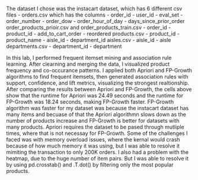 The dataset I chose was the instacart dataset, which has 6 different csv files -
  orders.csv which has the columns
    - order_id
    - user_id
    - eval_set
    - order_number
    - order_dow
    - order_hour_of_day
    - days_since_prior_order
  order_products_prioir.csv and order_products_train.csv
    - order_id
    - product_id
    - add_to_cart_order
    - reordered
  products.csv
    - product_id
    - product_name
    - aisle_id
    - department_id
  aisles.csv
    - aisle_id
    - aisle
  departments.csv
    - department_id
    - department

In this lab, I performed frequent itemset mining and association rule learning. After clearning and merging the data, I visualized product frequency and co-occurance patterns. I applied both Apriori and FP-Growth algorithms to find frequent itemsets, then generated association rules with support, confidence, and lift metrics, visualizing the strongest realtionship. After comparing the results between Apriori and FP-Growth, the cells above show that the runtime for Apriori was 24.49 seconds and the runtime for FP-Growth was 18.24 seconds, making FP-Growth faster. FP-Growth algorithm was faster for my dataset was because the instacart dataset has many items and becuase of that the Apriori algorithmn slows down as the number of products increase and FP-Growth is better for datasets with many products. Apriori requires the dataset to be pased through mutliple times, where that is not necessay for FP-Growth. Some of the challenges I faced was with memory overload issues, where the kernal would crash because of how much memory it was using, but I was able to resolve it mimiting the transaction to only 200K orders. I also had a problem with the heatmap, due to the huge number of item pairs. But I was able to resolve it by using pd.crosstab() and .T.dot() by filtering only the most popular products.
